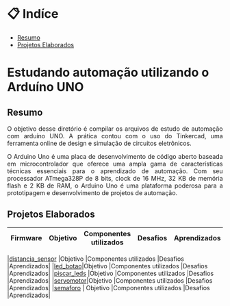 # 📋 Indíce

- [Resumo](#id01)
- [Projetos Elaborados](#id02)

# **Estudando automação utilizando o Arduíno UNO** 

##  Resumo <a name="id01"></a>

<p align="justify">O objetivo desse diretório é compilar os arquivos de estudo de automação com arduíno UNO. A prática contou com o uso do Tinkercad, uma ferramenta online de design e simulação de circuitos eletrônicos. </p>

<p align="justify">O Arduino Uno é uma placa de desenvolvimento de código aberto baseada em microcontrolador que oferece uma ampla gama de características técnicas essenciais para o aprendizado de automação. Com seu processador ATmega328P de 8 bits, clock de 16 MHz, 32 KB de memória flash e 2 KB de RAM, o Arduino Uno é uma plataforma poderosa para a prototipagem e desenvolvimento de projetos de automação.</p>

##  Projetos Elaborados <a name="id02"></a>

| Firmware       |Objetivo			|Componentes utilizados			|Desafios			 |Aprendizados|	
|----------------|--------------|---------------------------|--------------|------------|

|[distancia_sensor](https://github.com/marMroc/Arduino_Uno_Studies/tree/main/distancia_sensor) |Objetivo			|Componentes utilizados			|Desafios			 |Aprendizados|	
|[led_botao](https://github.com/marMroc/Arduino_Uno_Studies/tree/main/led_botao)|Objetivo			|Componentes utilizados			|Desafios			 |Aprendizados|	
|[piscar_leds](https://github.com/marMroc/Arduino_Uno_Studies/tree/main/piscar_leds) |Objetivo			|Componentes utilizados			|Desafios			 |Aprendizados|	
|[servomotor](https://github.com/marMroc/Arduino_Uno_Studies/tree/main/servomotor)|Objetivo			|Componentes utilizados			|Desafios			 |Aprendizados|	
|[semaforo](https://github.com/marMroc/Arduino_Uno_Studies/tree/main/semaforo)      | Objetivo			|Componentes utilizados			|Desafios			 |Aprendizados|	







